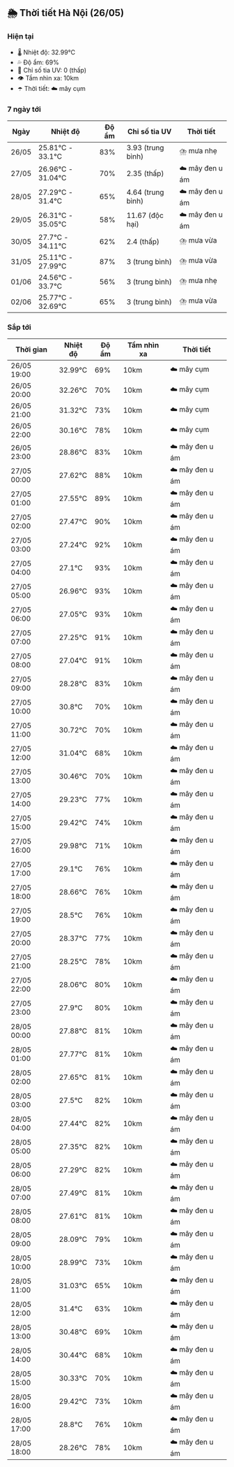 ## 🌦️ Thời tiết Hà Nội (26/05)

### Hiện tại

- 🌡️ Nhiệt độ: 32.99℃
- 💦 Độ ẩm: 69%
- 🌟 Chỉ số tia UV: 0 (thấp)
- 👁️ Tầm nhìn xa: 10km
- ☂️ Thời tiết: ☁️ mây cụm

### 7 ngày tới

| Ngày | Nhiệt độ | Độ ẩm | Chỉ số tia UV | Thời tiết |
| --- | --- | --- | --- | --- |
| 26/05 | 25.81℃ - 33.1℃ | 83% | 3.93 (trung bình) | ⛈️ mưa nhẹ |
| 27/05 | 26.96℃ - 31.04℃ | 70% | 2.35 (thấp) | ☁️ mây đen u ám |
| 28/05 | 27.29℃ - 31.4℃ | 65% | 4.64 (trung bình) | ☁️ mây đen u ám |
| 29/05 | 26.31℃ - 35.05℃ | 58% | 11.67 (độc hại) | ☁️ mây đen u ám |
| 30/05 | 27.7℃ - 34.11℃ | 62% | 2.4 (thấp) | ⛈️ mưa vừa |
| 31/05 | 25.11℃ - 27.99℃ | 87% | 3 (trung bình) | ⛈️ mưa vừa |
| 01/06 | 24.56℃ - 33.7℃ | 56% | 3 (trung bình) | ⛈️ mưa nhẹ |
| 02/06 | 25.77℃ - 32.69℃ | 65% | 3 (trung bình) | ⛈️ mưa vừa |

### Sắp tới

| Thời gian | Nhiệt độ | Độ ẩm | Tầm nhìn xa | Thời tiết |
| --- | --- | --- | --- | --- |
| 26/05 19:00 | 32.99℃ | 69% | 10km | ☁️ mây cụm |
| 26/05 20:00 | 32.26℃ | 70% | 10km | ☁️ mây cụm |
| 26/05 21:00 | 31.32℃ | 73% | 10km | ☁️ mây cụm |
| 26/05 22:00 | 30.16℃ | 78% | 10km | ☁️ mây cụm |
| 26/05 23:00 | 28.86℃ | 83% | 10km | ☁️ mây đen u ám |
| 27/05 00:00 | 27.62℃ | 88% | 10km | ☁️ mây đen u ám |
| 27/05 01:00 | 27.55℃ | 89% | 10km | ☁️ mây đen u ám |
| 27/05 02:00 | 27.47℃ | 90% | 10km | ☁️ mây đen u ám |
| 27/05 03:00 | 27.24℃ | 92% | 10km | ☁️ mây đen u ám |
| 27/05 04:00 | 27.1℃ | 93% | 10km | ☁️ mây đen u ám |
| 27/05 05:00 | 26.96℃ | 93% | 10km | ☁️ mây đen u ám |
| 27/05 06:00 | 27.05℃ | 93% | 10km | ☁️ mây đen u ám |
| 27/05 07:00 | 27.25℃ | 91% | 10km | ☁️ mây đen u ám |
| 27/05 08:00 | 27.04℃ | 91% | 10km | ☁️ mây đen u ám |
| 27/05 09:00 | 28.28℃ | 83% | 10km | ☁️ mây đen u ám |
| 27/05 10:00 | 30.8℃ | 70% | 10km | ☁️ mây đen u ám |
| 27/05 11:00 | 30.72℃ | 70% | 10km | ☁️ mây đen u ám |
| 27/05 12:00 | 31.04℃ | 68% | 10km | ☁️ mây đen u ám |
| 27/05 13:00 | 30.46℃ | 70% | 10km | ☁️ mây đen u ám |
| 27/05 14:00 | 29.23℃ | 77% | 10km | ☁️ mây đen u ám |
| 27/05 15:00 | 29.42℃ | 74% | 10km | ☁️ mây đen u ám |
| 27/05 16:00 | 29.98℃ | 71% | 10km | ☁️ mây đen u ám |
| 27/05 17:00 | 29.1℃ | 76% | 10km | ☁️ mây đen u ám |
| 27/05 18:00 | 28.66℃ | 76% | 10km | ☁️ mây đen u ám |
| 27/05 19:00 | 28.5℃ | 76% | 10km | ☁️ mây đen u ám |
| 27/05 20:00 | 28.37℃ | 77% | 10km | ☁️ mây đen u ám |
| 27/05 21:00 | 28.25℃ | 78% | 10km | ☁️ mây đen u ám |
| 27/05 22:00 | 28.06℃ | 80% | 10km | ☁️ mây đen u ám |
| 27/05 23:00 | 27.9℃ | 80% | 10km | ☁️ mây đen u ám |
| 28/05 00:00 | 27.88℃ | 81% | 10km | ☁️ mây đen u ám |
| 28/05 01:00 | 27.77℃ | 81% | 10km | ☁️ mây đen u ám |
| 28/05 02:00 | 27.65℃ | 81% | 10km | ☁️ mây đen u ám |
| 28/05 03:00 | 27.5℃ | 82% | 10km | ☁️ mây đen u ám |
| 28/05 04:00 | 27.44℃ | 82% | 10km | ☁️ mây đen u ám |
| 28/05 05:00 | 27.35℃ | 82% | 10km | ☁️ mây đen u ám |
| 28/05 06:00 | 27.29℃ | 82% | 10km | ☁️ mây đen u ám |
| 28/05 07:00 | 27.49℃ | 81% | 10km | ☁️ mây đen u ám |
| 28/05 08:00 | 27.61℃ | 81% | 10km | ☁️ mây đen u ám |
| 28/05 09:00 | 28.09℃ | 79% | 10km | ☁️ mây đen u ám |
| 28/05 10:00 | 28.99℃ | 73% | 10km | ☁️ mây đen u ám |
| 28/05 11:00 | 31.03℃ | 65% | 10km | ☁️ mây đen u ám |
| 28/05 12:00 | 31.4℃ | 63% | 10km | ☁️ mây đen u ám |
| 28/05 13:00 | 30.48℃ | 69% | 10km | ☁️ mây đen u ám |
| 28/05 14:00 | 30.44℃ | 68% | 10km | ☁️ mây đen u ám |
| 28/05 15:00 | 30.33℃ | 70% | 10km | ☁️ mây đen u ám |
| 28/05 16:00 | 29.42℃ | 73% | 10km | ☁️ mây đen u ám |
| 28/05 17:00 | 28.8℃ | 76% | 10km | ☁️ mây đen u ám |
| 28/05 18:00 | 28.26℃ | 78% | 10km | ☁️ mây đen u ám |
